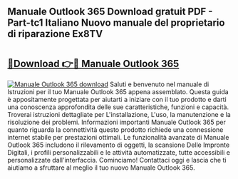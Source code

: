 ## Manuale Outlook 365 Download gratuit PDF - Part-tc1 Italiano Nuovo manuale del proprietario di riparazione Ex8TV

# <h2><a href="http://dfevqhj.blite.top/?on=Manuale+Outlook+365">🔗Download 👉🔴 Manuale Outlook 365</a></h2>

[![Manuale Outlook 365 download](https://i.imgur.com/lujVjoI.png)](http://dfevqhj.blite.top/?on=Manuale+Outlook+365)
Saluti e benvenuto nel manuale di Istruzioni per il tuo Manuale Outlook 365 appena assemblato. Questa guida è appositamente progettata per aiutarti a iniziare con il tuo prodotto e darti una conoscenza approfondita delle sue caratteristiche, funzioni e capacità. Troverai istruzioni dettagliate per L'installazione, L'uso, la manutenzione e la risoluzione dei problemi. Informazioni importanti Manuale Outlook 365 per quanto riguarda la connettività questo prodotto richiede una connessione internet stabile per prestazioni ottimali. Le funzionalità avanzate di Manuale Outlook 365 includono il rilevamento di oggetti, la scansione Delle Impronte Digitali, i profili personalizzabili e le attività automatizzate, tutte accessibili e personalizzate dall'interfaccia. Cominciamo! Contattaci oggi e lascia che ti aiutiamo a sfruttare al meglio il tuo nuovo Manuale Outlook 365.
